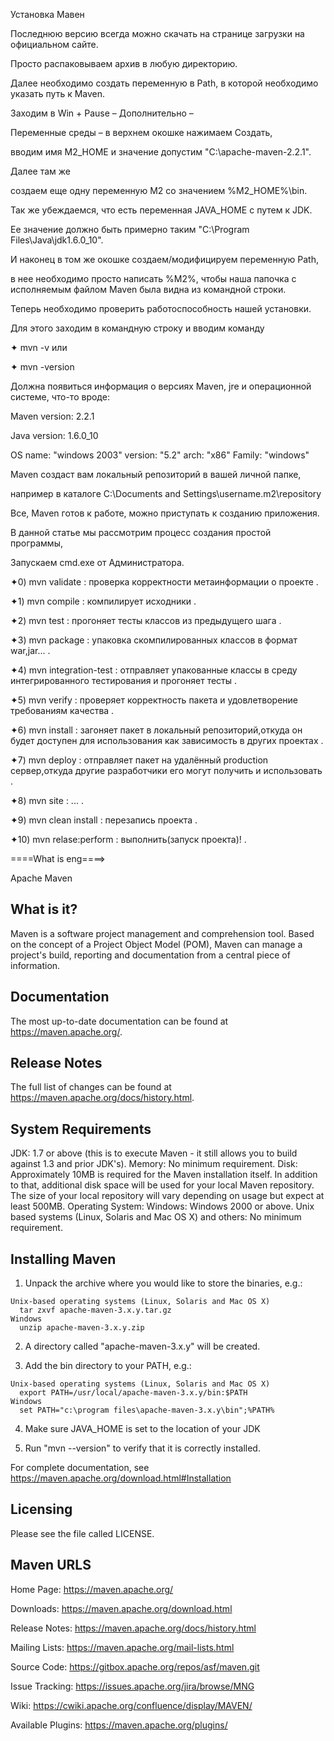 Установка Мавен

Последнюю версию всегда можно скачать на странице загрузки на официальном сайте.

Просто распаковываем архив в любую директорию.

Далее необходимо создать переменную в Path, в которой необходимо указать путь к Maven.

Заходим в Win + Pause – Дополнительно –

Переменные среды – в верхнем окошке нажимаем Создать,

вводим имя M2_HOME и значение допустим "C:\apache-maven-2.2.1".

Далее там же

создаем еще одну переменную M2 со значением %M2_HOME%\bin.

Так же убеждаемся, что есть переменная JAVA_HOME с путем к JDK.

Ее значение должно быть примерно таким "C:\Program Files\Java\jdk1.6.0_10\".

И наконец в том же окошке создаем/модифицируем переменную Path,

в нее необходимо просто написать %M2%, чтобы наша папочка с исполняемым файлом Maven была видна из командной строки.

Теперь необходимо проверить работоспособность нашей установки.

Для этого заходим в командную строку и вводим команду

✦ mvn -v  или

✦ mvn -version

Должна появиться информация о версиях Maven, jre и операционной системе, что-то вроде:

 Maven version: 2.2.1

 Java version: 1.6.0_10

 OS name: "windows 2003" version: "5.2" arch: "x86" Family: "windows"

Maven создаст вам локальный репозиторий в вашей личной папке,

например в каталоге C:\Documents and Settings\username\.m2\repository

Все, Maven готов к работе, можно приступать к созданию приложения.

В данной статье мы рассмотрим процесс создания простой программы,

Запускаем cmd.exe от Администратора.

✦0) mvn validate : проверка корректности метаинформации о проекте  .

✦1) mvn compile : компилирует исходники .

✦2) mvn test : прогоняет тесты классов из предыдущего шага .

✦3) mvn package : упаковка скомпилированных классов в формат war,jar... .

✦4) mvn integration-test : отправляет упакованные классы в среду интегрированного тестирования и прогоняет тесты .

✦5) mvn verify : проверяет корректность пакета и удовлетворение требованиям качества .

✦6) mvn install : загоняет пакет в локальный репозиторий,откуда он будет доступен для использования как зависимость в других проектах .
             
✦7) mvn deploy : отправляет пакет на удалённый production сервер,откуда другие разработчики его могут получить и использовать  .			 

✦8) mvn site : ... .

✦9) mvn clean install : перезапись проекта .

✦10) mvn relase:perform  : выполнить(запуск проекта)! .


====What is eng====>

 Apache Maven

  What is it?
  -----------

  Maven is a software project management and comprehension tool. Based on
  the concept of a Project Object Model (POM), Maven can manage a project's
  build, reporting and documentation from a central piece of information.

  Documentation
  -------------

  The most up-to-date documentation can be found at https://maven.apache.org/.

  Release Notes
  -------------

  The full list of changes can be found at https://maven.apache.org/docs/history.html.

  System Requirements
  -------------------

  JDK:
    1.7 or above (this is to execute Maven - it still allows you to build against 1.3
    and prior JDK's).
  Memory:
    No minimum requirement.
  Disk:
    Approximately 10MB is required for the Maven installation itself. In addition to
    that, additional disk space will be used for your local Maven repository. The size
    of your local repository will vary depending on usage but expect at least 500MB.
  Operating System:
    Windows:
      Windows 2000 or above.
    Unix based systems (Linux, Solaris and Mac OS X) and others:
      No minimum requirement.

  Installing Maven
  ----------------

  1) Unpack the archive where you would like to store the binaries, e.g.:

    Unix-based operating systems (Linux, Solaris and Mac OS X)
      tar zxvf apache-maven-3.x.y.tar.gz
    Windows
      unzip apache-maven-3.x.y.zip

  2) A directory called "apache-maven-3.x.y" will be created.

  3) Add the bin directory to your PATH, e.g.:

    Unix-based operating systems (Linux, Solaris and Mac OS X)
      export PATH=/usr/local/apache-maven-3.x.y/bin:$PATH
    Windows
      set PATH="c:\program files\apache-maven-3.x.y\bin";%PATH%

  4) Make sure JAVA_HOME is set to the location of your JDK

  5) Run "mvn --version" to verify that it is correctly installed.

  For complete documentation, see https://maven.apache.org/download.html#Installation

  Licensing
  ---------

  Please see the file called LICENSE.

  Maven URLS
  ----------

  Home Page:          https://maven.apache.org/
  
  Downloads:          https://maven.apache.org/download.html
  
  Release Notes:      https://maven.apache.org/docs/history.html
  
  Mailing Lists:      https://maven.apache.org/mail-lists.html
  
  Source Code:        https://gitbox.apache.org/repos/asf/maven.git
  
  Issue Tracking:     https://issues.apache.org/jira/browse/MNG
  
  Wiki:               https://cwiki.apache.org/confluence/display/MAVEN/
  
  Available Plugins:  https://maven.apache.org/plugins/

